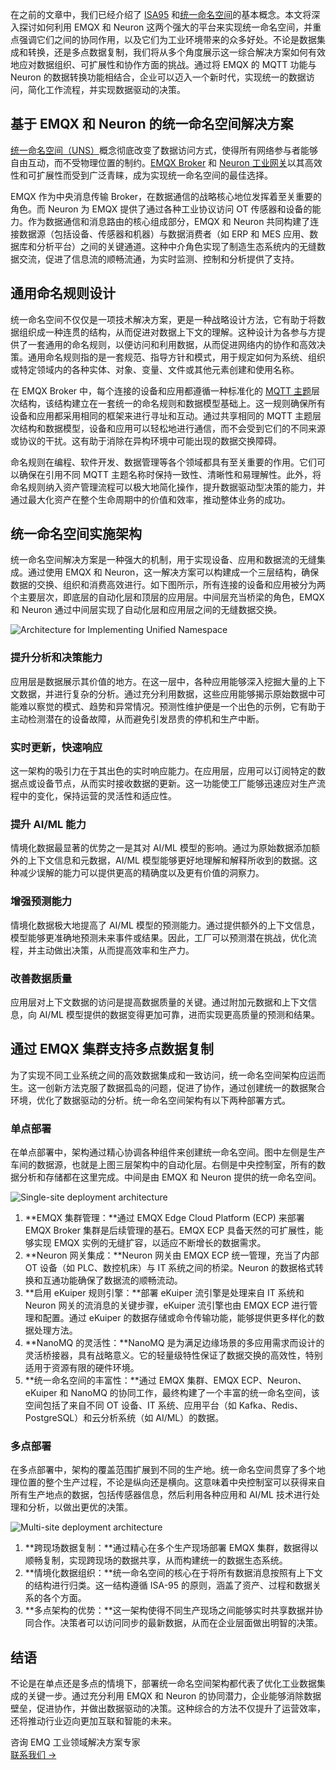 在之前的文章中，我们已经介绍了 [ISA95](https://www.emqx.com/zh/blog/exploring-isa95-standards-in-manufacturing) 和[统一命名空间](https://www.emqx.com/zh/blog/the-power-of-unified-namespace-in-modern-manufacturing)的基本概念。本文将深入探讨如何利用 EMQX 和 Neuron 这两个强大的平台来实现统一命名空间，并重点强调它们之间的协同作用，以及它们为工业环境带来的众多好处。不论是数据集成和转换，还是多点数据复制，我们将从多个角度展示这一综合解决方案如何有效地应对数据组织、可扩展性和协作方面的挑战。通过将 EMQX 的 MQTT 功能与 Neuron 的数据转换功能相结合，企业可以迈入一个新时代，实现统一的数据访问，简化工作流程，并实现数据驱动的决策。

## 基于 EMQX 和 Neuron 的统一命名空间解决方案

[统一命名空间（UNS）](https://www.emqx.com/zh/blog/unified-namespace-next-generation-data-fabric-for-iiot)概念彻底改变了数据访问方式，使得所有网络参与者能够自由互动，而不受物理位置的制约。[EMQX Broker](https://www.emqx.com/zh/products/emqx) 和 [Neuron 工业网关](https://github.com/emqx/neuron)以其高效性和可扩展性而受到广泛青睐，成为实现统一命名空间的最佳选择。

EMQX 作为中央消息传输 Broker，在数据通信的战略核心地位发挥着至关重要的角色。而 Neuron 为 EMQX 提供了通过各种工业协议访问 OT 传感器和设备的能力。作为数据通信和消息路由的核心组成部分，EMQX 和 Neuron 共同构建了连接数据源（包括设备、传感器和机器）与数据消费者（如 ERP 和 MES 应用、数据库和分析平台）之间的关键通道。这种中介角色实现了制造生态系统内的无缝数据交流，促进了信息流的顺畅流通，为实时监测、控制和分析提供了支持。

## 通用命名规则设计

统一命名空间不仅仅是一项技术解决方案，更是一种战略设计方法，它有助于将数据组织成一种连贯的结构，从而促进对数据上下文的理解。这种设计为各参与方提供了一套通用的命名规则，以便访问和利用数据，从而促进网络内的协作和高效决策。通用命名规则指的是一套规范、指导方针和模式，用于规定如何为系统、组织或特定领域内的各种实体、对象、变量、文件或其他元素创建和使用名称。

在 EMQX Broker 中，每个连接的设备和应用都遵循一种标准化的 [MQTT 主题](https://www.emqx.com/zh/blog/advanced-features-of-mqtt-topics)层次结构，该结构建立在一套统一的命名规则和数据模型基础上。这一规则确保所有设备和应用都采用相同的框架来进行寻址和互动。通过共享相同的 MQTT 主题层次结构和数据模型，设备和应用可以轻松地进行通信，而不会受到它们的不同来源或协议的干扰。这有助于消除在异构环境中可能出现的数据交换障碍。

命名规则在编程、软件开发、数据管理等各个领域都具有至关重要的作用。它们可以确保在引用不同 MQTT 主题名称时保持一致性、清晰性和易理解性。此外，将命名规则纳入资产管理流程可以极大地简化操作，提升数据驱动型决策的能力，并通过最大化资产在整个生命周期中的价值和效率，推动整体业务的成功。

## 统一命名空间实施架构

统一命名空间解决方案是一种强大的机制，用于实现设备、应用和数据流的无缝集成。通过使用 EMQX 和 Neuron，这一解决方案可以构建成一个三层结构，确保数据的交换、组织和消费高效进行。如下图所示，所有连接的设备和应用被分为两个主要层次，即底层的自动化层和顶层的应用层。中间层充当桥梁的角色，EMQX 和 Neuron 通过中间层实现了自动化层和应用层之间的无缝数据交换。

![Architecture for Implementing Unified Namespace](https://assets.emqx.com/images/d3da26da070ac01ba7d632ef5e7f6f44.png)

### 提升分析和决策能力

应用层是数据展示其价值的地方。在这一层中，各种应用能够深入挖掘大量的上下文数据，并进行复杂的分析。通过充分利用数据，这些应用能够揭示原始数据中可能难以察觉的模式、趋势和异常情况。预测性维护便是一个出色的示例，它有助于主动检测潜在的设备故障，从而避免引发昂贵的停机和生产中断。

### 实时更新，快速响应

这一架构的吸引力在于其出色的实时响应能力。在应用层，应用可以订阅特定的数据点或设备节点，从而实时接收数据的更新。这一功能使工厂能够迅速应对生产流程中的变化，保持运营的灵活性和适应性。

### 提升 AI/ML 能力

情境化数据最显著的优势之一是其对 AI/ML 模型的影响。通过为原始数据添加额外的上下文信息和元数据，AI/ML 模型能够更好地理解和解释所收到的数据。这种减少误解的能力可以提供更高的精确度以及更有价值的洞察力。

### 增强预测能力

情境化数据极大地提高了 AI/ML 模型的预测能力。通过提供额外的上下文信息，模型能够更准确地预测未来事件或结果。因此，工厂可以预测潜在挑战，优化流程，并主动做出决策，从而提高效率和生产力。

### 改善数据质量

应用层对上下文数据的访问是提高数据质量的关键。通过附加元数据和上下文信息，向 AI/ML 模型提供的数据变得更加可靠，进而实现更高质量的预测和结果。

## 通过 EMQX 集群支持多点数据复制

为了实现不同工业系统之间的高效数据集成和一致访问，统一命名空间架构应运而生。这一创新方法克服了数据孤岛的问题，促进了协作，通过创建统一的数据聚合环境，优化了数据驱动的分析。统一命名空间架构有以下两种部署方式。

### 单点部署

在单点部署中，架构通过精心协调各种组件来创建统一命名空间。图中左侧是生产车间的数据源，也就是上图三层架构中的自动化层。右侧是中央控制室，所有的数据分析和存储都在这里完成。中间是由 EMQX 和 Neuron 提供的统一命名空间。

![Single-site deployment architecture](https://assets.emqx.com/images/fd6fc97dc40438f6c11922394afe171c.png)

1. **EMQX 集群管理：**通过 EMQX Edge Cloud Platform (ECP) 来部署 EMQX Broker 集群是后续管理的基石。EMQX ECP 具备天然的可扩展性，能够实现 EMQX 实例的无缝扩容，以适应不断增长的数据需求。
2. **Neuron 网关集成：**Neuron 网关由 EMQX ECP 统一管理，充当了内部 OT 设备（如 PLC、数控机床）与 IT 系统之间的桥梁。Neuron 的数据格式转换和互通功能确保了数据流的顺畅流动。
3. **启用 eKuiper 规则引擎：**部署 eKuiper 流引擎是处理来自 IT 系统和 Neuron 网关的流消息的关键步骤，eKuiper 流引擎也由 EMQX ECP 进行管理和配置。通过 eKuiper 的数据存储或命令传输功能，能够提供更多样化的数据处理方法。
4. **NanoMQ 的灵活性：**NanoMQ 是为满足边缘场景的多应用需求而设计的灵活桥接器，具有战略意义。它的轻量级特性保证了数据交换的高效性，特别适用于资源有限的硬件环境。
5. **统一命名空间的丰富性：**通过 EMQX 集群、EMQX ECP、Neuron、eKuiper 和 NanoMQ 的协同工作，最终构建了一个丰富的统一命名空间，该空间包括了来自不同 OT 设备、IT 系统、应用平台（如 Kafka、Redis、PostgreSQL）和云分析系统（如 AI/ML）的数据。

### 多点部署

在多点部署中，架构的覆盖范围扩展到不同的生产地。统一命名空间贯穿了多个地理位置的整个生产过程，不论是纵向还是横向。这意味着中央控制室可以获得来自所有生产地点的数据，包括传感器信息，然后利用各种应用和 AI/ML 技术进行处理和分析，以做出更优的决策。

![Multi-site deployment architecture](https://assets.emqx.com/images/8a62253d083aca31eab9c463791507ba.png)

1. **跨现场数据复制：**通过精心在多个生产现场部署 EMQX 集群，数据得以顺畅复制，实现跨现场的数据共享，从而构建统一的数据生态系统。
2. **情境化数据组织：**统一命名空间的核心在于将所有数据消息按照有上下文的结构进行归类。这一结构遵循 ISA-95 的原则，涵盖了资产、过程和数据关系的各个方面。
3. **多点架构的优势：**这一架构使得不同生产现场之间能够实时共享数据并协同合作。决策者可以访问同步的最新数据，从而在企业层面做出明智的决策。

## 结语

不论是在单点还是多点的情境下，部署统一命名空间架构都代表了优化工业数据集成的关键一步。通过充分利用 EMQX 和 Neuron 的协同潜力，企业能够消除数据壁垒，促进协作，并做出数据驱动的决策。这种综合的方法不仅提升了运营效率，还将推动行业迈向更加互联和智能的未来。





<section class="promotion">
    <div>
        咨询 EMQ 工业领域解决方案专家
    </div>
    <a href="https://www.emqx.com/zh/contact?product=solutions" class="button is-gradient px-5">联系我们 →</a>
</section>
